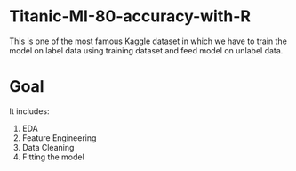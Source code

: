 # Titanic-MI-80-accuracy-with-R
This is one of the most famous Kaggle dataset in which we have to train the model on label data using training dataset and feed model on unlabel data. 

# Goal

It includes:

1. EDA 
2. Feature Engineering
3. Data Cleaning
4. Fitting the model
